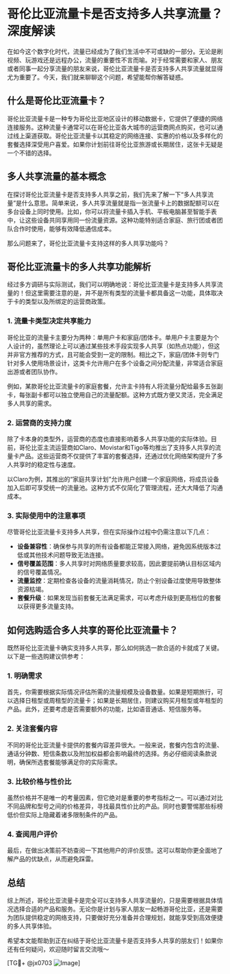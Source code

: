 # 哥伦比亚流量卡是否支持多人共享流量？深度解读

在如今这个数字化时代，流量已经成为了我们生活中不可或缺的一部分。无论是刷视频、玩游戏还是远程办公，流量的重要性不言而喻。对于经常需要和家人、朋友或者同事一起分享流量的朋友来说，哥伦比亚流量卡是否支持多人共享流量就显得尤为重要了。今天，我们就来聊聊这个问题，希望能帮你解答疑惑。

## 什么是哥伦比亚流量卡？

哥伦比亚流量卡是一种专为哥伦比亚地区设计的移动数据卡，它提供了便捷的网络连接服务。这种流量卡通常可以在哥伦比亚各大城市的运营商网点购买，也可以通过线上渠道获取。哥伦比亚流量卡以其稳定的网络连接、实惠的价格以及多样化的套餐选择深受用户喜爱。如果你计划前往哥伦比亚旅游或长期居住，这张卡无疑是一个不错的选择。

## 多人共享流量的基本概念

在探讨哥伦比亚流量卡是否支持多人共享之前，我们先来了解一下“多人共享流量”是什么意思。简单来说，多人共享流量就是指一张流量卡上的数据配额可以在多台设备上同时使用。比如，你可以将流量卡插入手机、平板电脑甚至智能手表中，让这些设备共同享用同一份流量资源。这种功能特别适合家庭、旅行团或者团队合作时使用，能够有效降低通信成本。

那么问题来了，哥伦比亚流量卡支持这样的多人共享功能吗？

## 哥伦比亚流量卡的多人共享功能解析

经过多方调研与实际测试，我们可以明确地说：哥伦比亚流量卡是支持多人共享流量的！但这里需要注意的是，并不是所有类型的流量卡都具备这一功能，具体取决于卡的类型以及所绑定的运营商政策。

### 1. **流量卡类型决定共享能力**

哥伦比亚的流量卡主要分为两种：单用户卡和家庭/团体卡。单用户卡主要是为个人设计的，虽然理论上可以通过某些技术手段实现多人共享（如热点功能），但这并非官方推荐的方式，且可能会受到一定的限制。相比之下，家庭/团体卡则专门针对多人使用场景设计，这类卡允许用户在多个设备之间分配流量，非常适合家庭出游或者团队协作。

例如，某款哥伦比亚流量卡的家庭套餐，允许主卡持有人将流量分配给最多五张副卡，每张副卡都可以独立使用自己的流量配额。这种方式既方便又灵活，完全满足多人共享的需求。

### 2. **运营商的支持力度**

除了卡本身的类型外，运营商的态度也直接影响着多人共享功能的实际体验。目前，哥伦比亚主流运营商如Claro、Movistar和Tigo等均推出了支持多人共享的流量卡产品。这些运营商不仅提供了丰富的套餐选择，还通过优化网络架构提升了多人共享时的稳定性与速度。

以Claro为例，其推出的“家庭共享计划”允许用户创建一个家庭网络，将成员设备加入后即可享受统一的流量池。这种方式不仅简化了管理流程，还大大降低了沟通成本。

### 3. **实际使用中的注意事项**

尽管哥伦比亚流量卡支持多人共享，但在实际操作过程中仍需注意以下几点：

- **设备兼容性**：确保参与共享的所有设备都能正常接入网络，避免因系统版本过低或其他技术问题导致无法连接。
- **信号覆盖范围**：多人共享时对网络质量要求较高，因此要提前确认目标区域内的信号覆盖情况。
- **流量监控**：定期检查各设备的流量消耗情况，防止个别设备过度使用导致整体资源枯竭。
- **套餐升级**：如果发现当前套餐无法满足需求，可以考虑升级到更高档位的套餐以获得更多流量支持。

## 如何选购适合多人共享的哥伦比亚流量卡？

既然哥伦比亚流量卡确实支持多人共享，那么如何挑选一款合适的卡就成了关键。以下是一些选购建议供参考：

### 1. 明确需求

首先，你需要根据实际情况评估所需的流量规模及设备数量。如果是短期旅行，可以选择日租型或周租型的流量卡；如果是长期居住，则建议购买月租型或年租型的产品。此外，还要考虑是否需要额外的功能，比如语音通话、短信服务等。

### 2. 关注套餐内容

不同的哥伦比亚流量卡提供的套餐内容差异很大。一般来说，套餐内包含的流量、通话分钟数、短信条数以及附加权益都会影响最终的选择。务必仔细阅读条款说明，确保所选套餐能够满足你的实际需求。

### 3. 比较价格与性价比

虽然价格并不是唯一的考量因素，但它绝对是重要的参考指标之一。可以通过对比不同品牌和型号之间的价格差异，寻找最具性价比的产品。同时也要警惕那些标榜低价但实际上隐藏着诸多限制条件的产品。

### 4. 查阅用户评价

最后，在做出决策前不妨查阅一下其他用户的评价反馈。这可以帮助你更全面地了解产品的优缺点，从而避免踩雷。

## 总结

综上所述，哥伦比亚流量卡是完全可以支持多人共享流量的，只是需要根据具体情况选择合适的产品和服务。无论你是计划与家人朋友一起畅游哥伦比亚，还是需要为团队提供稳定的网络支持，只要做好充分准备并合理规划，就能享受到高效便捷的多人共享体验。

希望本文能帮助到正在纠结于哥伦比亚流量卡是否支持多人共享的朋友们！如果你还有任何疑问，欢迎随时留言交流哦～

[TG💪+ @jx0703 ![Image](https://github.com/user-attachments/assets/dbca1d08-cadb-493c-b0ec-ad6f7a83f270)]